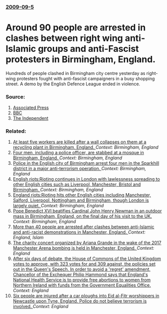 ### [2009-09-5](/news/2009/09/5/index.md)

#  Around 90 people are arrested in clashes between right wing anti-Islamic groups and anti-Fascist protesters in Birmingham, England. 

Hundreds of people clashed in Birmingham city centre yesterday as right-wing protesters fought with anti-fascist campaigners in a busy shopping street. A demo by the English Defence League ended in violence.


### Source:

1. [Associated Press](http://www.google.com/hostednews/ap/article/ALeqM5jXrkd5wTHAGG9dSErLnEhqOq8EIwD9AHPKVG0)
2. [BBC](http://news.bbc.co.uk/1/hi/england/west_midlands/8239818.stm)
3. [The Independent](http://www.independent.co.uk/news/uk/home-news/rightwing-demo-ends-in-violence-1782532.html)

### Related:

1. [At least five workers are killed after a wall collapses on them at a recycling plant in Birmingham, England. ](/news/2016/07/7/at-least-five-workers-are-killed-after-a-wall-collapses-on-them-at-a-recycling-plant-in-birmingham-england.md) _Context: Birmingham, England_
2. [Four men, including a police officer, are stabbed at a mosque in Birmingham, England. ](/news/2013/06/16/four-men-including-a-police-officer-are-stabbed-at-a-mosque-in-birmingham-england.md) _Context: Birmingham, England_
3. [Police in the English city of Birmingham arrest four men in the Sparkhill district in a major anti-terrorism operation. ](/news/2011/11/15/police-in-the-english-city-of-birmingham-arrest-four-men-in-the-sparkhill-district-in-a-major-anti-terrorism-operation.md) _Context: Birmingham, England_
4. [English riots:Rioting continues in London with lawlessness spreading to other English cities such as Liverpool, Manchester, Bristol and Birmingham. ](/news/2011/08/9/english-riots-prioting-continues-in-london-with-lawlessness-spreading-to-other-english-cities-such-as-liverpool-manchester-bristol-and-bir.md) _Context: Birmingham, England_
5. [England riots:Rioting hits other English cities including Manchester, Salford, Liverpool, Nottingham and Birmingham, though London is largely quiet. ](/news/2011/08/10/england-riots-prioting-hits-other-english-cities-including-manchester-salford-liverpool-nottingham-and-birmingham-though-london-is-large.md) _Context: Birmingham, England_
6. [Pope Benedict XVI beatifies Cardinal John Henry Newman in an outdoor mass in Birmingham, England, on the final day of his visit to the UK. ](/news/2010/09/19/pope-benedict-xvi-beatifies-cardinal-john-henry-newman-in-an-outdoor-mass-in-birmingham-england-on-the-final-day-of-his-visit-to-the-uk.md) _Context: Birmingham, England_
7. [ More than 40 people are arrested after clashes between anti-Islamic and anti-racist demonstrations in Manchester, England. ](/news/2009/10/10/more-than-40-people-are-arrested-after-clashes-between-anti-islamic-and-anti-racist-demonstrations-in-manchester-england.md) _Context: England, Islam_
8. [The charity concert organized by Ariana Grande in the wake of the 2017 Manchester Arena bombing is held in Manchester, England. ](/news/2017/06/4/the-charity-concert-organized-by-ariana-grande-in-the-wake-of-the-2017-manchester-arena-bombing-is-held-in-manchester-england.md) _Context: England_
9. [After six days of debate, the House of Commons of the United Kingdom votes to approve, with 323 votes for and 309 against, the policies set out in the Queen's Speech. In order to avoid a 'regret' amendment, Chancellor of the Exchequer Philip Hammond says that England's National Health Service is to provide free abortions to women from Northern Ireland with funds from the Government Equalities Office. ](/news/2017/06/29/after-six-days-of-debate-the-house-of-commons-of-the-united-kingdom-votes-to-approve-with-323-votes-for-and-309-against-the-policies-set.md) _Context: England_
10. [Six people are injured after a car ploughs into Eid al-Fitr worshippers in Newcastle upon Tyne, England.  Police do not believe terrorism is involved. ](/news/2017/06/25/six-people-are-injured-after-a-car-ploughs-into-eid-al-fitr-worshippers-in-newcastle-upon-tyne-england-police-do-not-believe-terrorism-is.md) _Context: England_
